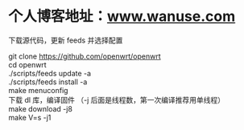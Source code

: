 # 个人博客地址：www.wanuse.com

下载源代码，更新 feeds 并选择配置

git clone https://github.com/openwrt/openwrt \
cd openwrt \
./scripts/feeds update -a \
./scripts/feeds install -a \
make menuconfig \
下载 dl 库，编译固件 （-j 后面是线程数，第一次编译推荐用单线程） \
make download -j8 \
make V=s -j1
